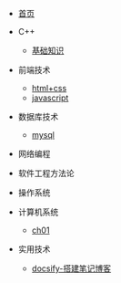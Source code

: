 

* [首页](README)


* C++
    * [基础知识](cpp/基础/ch02.md)

* 前端技术
    * [html+css](frontend/html+css/)
    * [javascript](#)

* 数据库技术
    * [mysql](#)

* 网络编程

* 软件工程方法论

* 操作系统

* 计算机系统
    * [ch01](#)

* 实用技术
    * [docsify-搭建笔记博客](frontend/docsify/)
